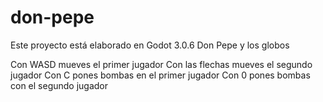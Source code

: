 # don-pepe

Este proyecto está elaborado en Godot 3.0.6
Don Pepe y los globos

Con WASD mueves el primer jugador
Con las flechas mueves el segundo jugador
Con C pones bombas en el primer jugador
Con 0 pones bombas con el segundo jugador
